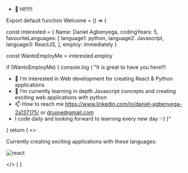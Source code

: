 - 👋 HI!!!!!

Export default function Welcome = () => {

const interested = {
  Name: Daniel Agbenyega,
  codingYears: 5,
  favouriteLanguages: 
  [
             language1: python,
             language2: Javascript,
             language3: ReactJS,
  ],
  employ: immediately
  }
  
  const WantoEmployMe = interested.employ

if (WantoEmployMe) {
console.log (
           "It is great to have you here!!!


- 👀 I’m interested in Web development for creating React & Python applications
- 🌱 I’m currently learning in depth Javascript concepts and creating exciting web applications with python 
- 📫 How to reach me https://www.linkedin.com/in/daniel-agbenyega-2a137175/ or dcujoe@gmail.com
- I code daily and looking forward to learning every new day :-)
)"

}
return (
<>

  Currently creating exciting applications with these  languages:

![react](https://user-images.githubusercontent.com/50689568/197578453-db81a9f8-5c84-42dd-bce3-b9c4abe297b1.png)

</>
)
}


